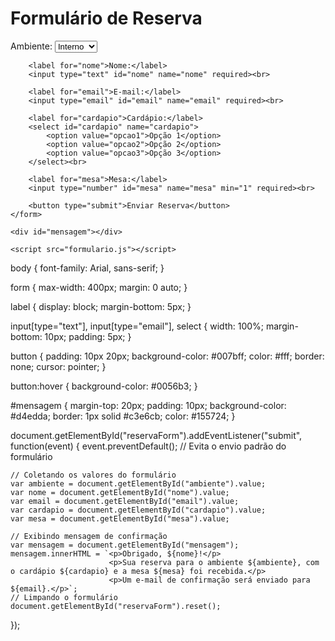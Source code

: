 <!DOCTYPE html>
<html lang="pt-br">

<head>
    <meta charset="UTF-8">
    <meta name="viewport" content="width=device-width, initial-scale=1.0">
    <title>Reserva</title>
    <link rel="stylesheet" href="formulario.css">
</head>

<body>
    <h1>Formulário de Reserva</h1>
    <form id="reservaForm">
        <label for="ambiente">Ambiente:</label>
        <select id="ambiente" name="ambiente">
            <option value="interno">Interno</option>
            <option value="externo">Externo</option>
        </select><br>

        <label for="nome">Nome:</label>
        <input type="text" id="nome" name="nome" required><br>

        <label for="email">E-mail:</label>
        <input type="email" id="email" name="email" required><br>

        <label for="cardapio">Cardápio:</label>
        <select id="cardapio" name="cardapio">
            <option value="opcao1">Opção 1</option>
            <option value="opcao2">Opção 2</option>
            <option value="opcao3">Opção 3</option>
        </select><br>

        <label for="mesa">Mesa:</label>
        <input type="number" id="mesa" name="mesa" min="1" required><br>

        <button type="submit">Enviar Reserva</button>
    </form>

    <div id="mensagem"></div>

    <script src="formulario.js"></script>
</body>

</html>

body {
    font-family: Arial, sans-serif;
}

form {
    max-width: 400px;
    margin: 0 auto;
}

label {
    display: block;
    margin-bottom: 5px;
}

input[type="text"],
input[type="email"],
select {
    width: 100%;
    margin-bottom: 10px;
    padding: 5px;
}

button {
    padding: 10px 20px;
    background-color: #007bff;
    color: #fff;
    border: none;
    cursor: pointer;
}

button:hover {
    background-color: #0056b3;
}

#mensagem {
    margin-top: 20px;
    padding: 10px;
    background-color: #d4edda;
    border: 1px solid #c3e6cb;
    color: #155724;
}


document.getElementById("reservaForm").addEventListener("submit", function(event) {
    event.preventDefault(); // Evita o envio padrão do formulário

    // Coletando os valores do formulário
    var ambiente = document.getElementById("ambiente").value;
    var nome = document.getElementById("nome").value;
    var email = document.getElementById("email").value;
    var cardapio = document.getElementById("cardapio").value;
    var mesa = document.getElementById("mesa").value;

    // Exibindo mensagem de confirmação
    var mensagem = document.getElementById("mensagem");
    mensagem.innerHTML = `<p>Obrigado, ${nome}!</p>
                          <p>Sua reserva para o ambiente ${ambiente}, com o cardápio ${cardapio} e a mesa ${mesa} foi recebida.</p>
                          <p>Um e-mail de confirmação será enviado para ${email}.</p>`;
    // Limpando o formulário
    document.getElementById("reservaForm").reset();
});
